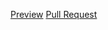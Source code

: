 
[Preview](https://myroslav-diiak.github.io/my-project/)
[Pull Request](https://github.com/myroslav-diiak/my-project/pull/1/files)